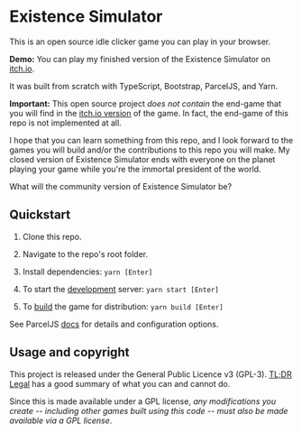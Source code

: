 # Existence Simulator

This is an open source idle clicker game you can play in your browser.

**Demo:** You can play my finished version of the Existence Simulator on [itch.io](https://jessesgames.itch.io).

It was built from scratch with TypeScript, Bootstrap, ParcelJS, and Yarn.

**Important:** This open source project _does not contain_ the end-game that you will find 
in the [itch.io version](https://jessesgames.itch.io) of the game. In fact, the end-game of this repo is 
not implemented at all. 

I hope that you can learn something from this repo, and I look forward to the games you will build 
and/or the contributions to this repo you will make. My closed version of Existence Simulator ends with 
everyone on the planet playing your game while you're the immortal president of the world. 

What will the community version of Existence Simulator be?

## Quickstart

1. Clone this repo.

2. Navigate to the repo's root folder. 

3. Install dependencies: `yarn [Enter]`

4. To start the [development](https://parceljs.org/features/development/) server: `yarn start [Enter]`

5. To [build](https://parceljs.org/features/production/) the game for distribution: `yarn build [Enter]`

See ParcelJS [docs](https://parceljs.org/getting-started/webapp/) for details and configuration options.

## Usage and copyright

This project is released under the General Public Licence v3 (GPL-3). [TL;DR Legal](https://tldrlegal.com/license/gnu-general-public-license-v3-(gpl-3)) has a good summary of what you can and cannot do.

Since this is made available under a GPL license, _any modifications you create -- including other games built using this code -- must also be made available via a GPL license_.
